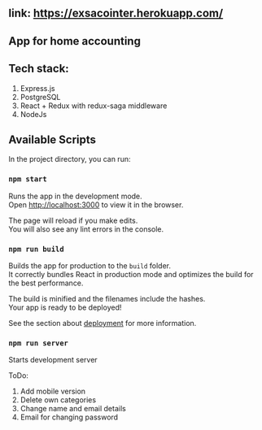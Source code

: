 ## link: https://exsacointer.herokuapp.com/
## App for home accounting

## Tech stack:
1. Express.js
2. PostgreSQL
3. React + Redux with redux-saga middleware
4. NodeJs

## Available Scripts

In the project directory, you can run:

### `npm start`

Runs the app in the development mode.<br />
Open [http://localhost:3000](http://localhost:3000) to view it in the browser.

The page will reload if you make edits.<br />
You will also see any lint errors in the console.

### `npm run build`

Builds the app for production to the `build` folder.<br />
It correctly bundles React in production mode and optimizes the build for the best performance.

The build is minified and the filenames include the hashes.<br />
Your app is ready to be deployed!

See the section about [deployment](https://facebook.github.io/create-react-app/docs/deployment) for more information.

### `npm run server`

Starts development server

ToDo:
1. Add mobile version
2. Delete own categories
3. Change name and email details
4. Email for changing password
